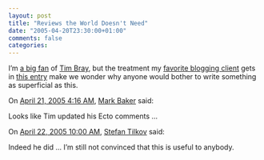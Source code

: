 ```yaml
---
layout: post
title: "Reviews the World Doesn't Need"
date: "2005-04-20T23:30:00+01:00"
comments: false
categories: 
---
```


<p>I&#8217;m <a href="/blog/st/2003/04/22/tim_bray.html">a big fan</a> of <a href="http://www.tbray.org/ongoing/">Tim Bray</a>, but the treatment my <a href="http://ecto.kung-foo.tv/">favorite blogging client</a> gets in <a href="http://www.tbray.org/ongoing/When/200x/2005/04/20/Blogging-Clients">this entry</a> make we wonder why anyone would bother to write something as superficial as this.</p>

<section class="comments">

<div class="comment" id="comment-518">
On <a href="#comment-518" title="Permalink to this comment">April 21, 2005  4:16 AM</a>, <a href="http://www.markbaker.ca" title="http://www.markbaker.ca" rel="nofollow">Mark Baker</a>
said:
<p>Looks like Tim updated his Ecto comments &#8230;</p>


<div class="comment" id="comment-519">
On <a href="#comment-519" title="Permalink to this comment">April 22, 2005 10:00 AM</a>, <a href="/en/staff/st/">Stefan Tilkov</a>
said:
<p>Indeed he did &#8230; I&#8217;m still not convinced that this is useful to anybody.</p>


</section>

